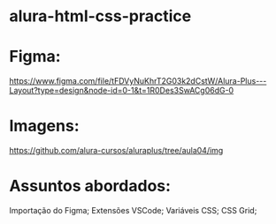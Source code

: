 # alura-html-css-practice

# Figma:

https://www.figma.com/file/tFDVyNuKhrT2G03k2dCstW/Alura-Plus---Layout?type=design&node-id=0-1&t=1R0Des3SwACg06dG-0

# Imagens:

https://github.com/alura-cursos/aluraplus/tree/aula04/img

# Assuntos abordados:

Importação do Figma;
Extensões VSCode;
Variáveis CSS;
CSS Grid;
